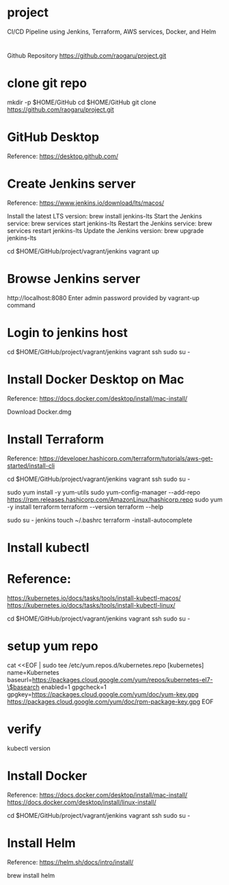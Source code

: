 # project
CI/CD Pipeline using Jenkins, Terraform, AWS services, Docker, and Helm

# ################################################################################
Github Repository
https://github.com/raogaru/project.git

# clone git repo
mkdir -p $HOME/GitHub
cd $HOME/GitHub
git clone https://github.com/raogaru/project.git

# ################################################################################
# GitHub Desktop 

Reference:
https://desktop.github.com/

# ################################################################################
# Create Jenkins server

Reference: 
https://www.jenkins.io/download/lts/macos/

Install the latest LTS version: brew install jenkins-lts
Start the Jenkins service: brew services start jenkins-lts
Restart the Jenkins service: brew services restart jenkins-lts
Update the Jenkins version: brew upgrade jenkins-lts

cd $HOME/GitHub/project/vagrant/jenkins
vagrant up

# Browse Jenkins server
http://localhost:8080
Enter admin password provided by vagrant-up command

# Login to jenkins host 
cd $HOME/GitHub/project/vagrant/jenkins
vagrant ssh
sudo su - 

# ################################################################################
# Install Docker Desktop on Mac

Reference: 
https://docs.docker.com/desktop/install/mac-install/

Download Docker.dmg


# ################################################################################
# Install Terraform

Reference: https://developer.hashicorp.com/terraform/tutorials/aws-get-started/install-cli

cd $HOME/GitHub/project/vagrant/jenkins
vagrant ssh
sudo su -

sudo yum install -y yum-utils
sudo yum-config-manager --add-repo https://rpm.releases.hashicorp.com/AmazonLinux/hashicorp.repo
sudo yum -y install terraform
terraform --version
terraform --help 

sudo su - jenkins
touch ~/.bashrc
terraform -install-autocomplete

# ################################################################################
# Install kubectl

# Reference: 
https://kubernetes.io/docs/tasks/tools/install-kubectl-macos/
https://kubernetes.io/docs/tasks/tools/install-kubectl-linux/

cd $HOME/GitHub/project/vagrant/jenkins
vagrant ssh
sudo su -

# setup yum repo
cat <<EOF | sudo tee /etc/yum.repos.d/kubernetes.repo
[kubernetes]
name=Kubernetes
baseurl=https://packages.cloud.google.com/yum/repos/kubernetes-el7-\$basearch
enabled=1
gpgcheck=1
gpgkey=https://packages.cloud.google.com/yum/doc/yum-key.gpg https://packages.cloud.google.com/yum/doc/rpm-package-key.gpg
EOF

# verify
kubectl version


# ################################################################################
# Install Docker

Reference:
https://docs.docker.com/desktop/install/mac-install/
https://docs.docker.com/desktop/install/linux-install/
 
cd $HOME/GitHub/project/vagrant/jenkins
vagrant ssh
sudo su -

# ################################################################################
# Install Helm

Reference: 
https://helm.sh/docs/intro/install/

brew install helm



